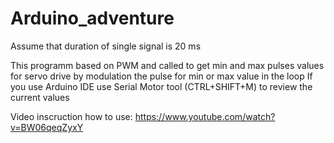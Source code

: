 # Arduino_adventure
Assume that duration of single signal is 20 ms

This programm based on PWM and called to get min and max pulses values for servo drive by
modulation the pulse for min or max value in the loop
If you use Arduino IDE use Serial Motor tool (CTRL+SHIFT+M) to review the current values

Video inscruction how to use: https://www.youtube.com/watch?v=BW06qeqZyxY

